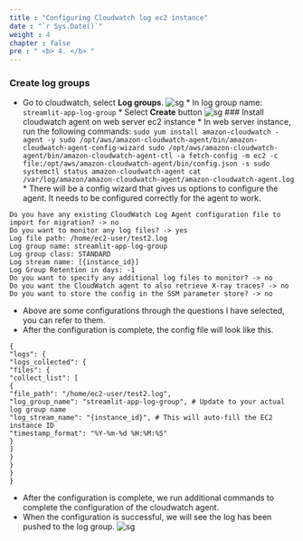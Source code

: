 ```yaml
---
title : "Configuring Cloudwatch log ec2 instance"
date : "`r Sys.Date()`"
weight : 4
chapter : false
pre : " <b> 4. </b> "
---
```

### Create log groups
* Go to cloudwatch, select **Log groups**.
![sg](/workshop-aws-card-clash-4/images/4.s3/4.1_.png) * In log group name: ```streamlit-app-log-group``` * Select **Create** button ![sg](/workshop-aws-card-clash-4/images/4.s3/4.2_.png) ### Install cloudwatch agent on web server ec2 instance * In web server instance, run the following commands: ``` sudo yum install amazon-cloudwatch -agent -y sudo /opt/aws/amazon-cloudwatch-agent/bin/amazon-cloudwatch-agent-config-wizard sudo /opt/aws/amazon-cloudwatch-agent/bin/amazon-cloudwatch-agent-ctl -a fetch-config -m ec2 -c file:/opt/aws/amazon-cloudwatch-agent/bin/config.json -s sudo systemctl status amazon-cloudwatch-agent cat /var/log/amazon/amazon-cloudwatch-agent/amazon-cloudwatch-agent.log ``` * There will be a config wizard that gives us options to configure the agent. It needs to be configured correctly for the agent to work.
``` On which OS are you planning to use the agent? -> Linux Are you using EC2 or On-Premises hosts? -> EC2 Which user are you planning to run the agent? -> root Do you want to turn on StatsD daemon? -> yes Which port do you want StatsD daemon to listen to? -> 8125 What is the collect interval for StatsD daemon? -> 10s What is the aggregation interval for metrics collected by StatsD daemon? -> 60s Do you want to monitor metrics from CollectD? -> no Do you want to monitor any host metrics? e.g. CPU, memory, etc. -> no
Do you have any existing CloudWatch Log Agent configuration file to import for migration? -> no
Do you want to monitor any log files? -> yes
Log file path: /home/ec2-user/test2.log
Log group name: streamlit-app-log-group
Log group class: STANDARD
Log stream name: [{instance_id}]
Log Group Retention in days: -1
Do you want to specify any additional log files to monitor? -> no
Do you want the CloudWatch agent to also retrieve X-ray traces? -> no
Do you want to store the config in the SSM parameter store? -> no
```
* Above are some configurations through the questions I have selected, you can refer to them.
* After the configuration is complete, the config file will look like this.
```
{
"logs": {
"logs_collected": {
"files": {
"collect_list": [
{
"file_path": "/home/ec2-user/test2.log",
"log_group_name": "streamlit-app-log-group", # Update to your actual log group name
"log_stream_name": "{instance_id}", # This will auto-fill the EC2 instance ID
"timestamp_format": "%Y-%m-%d %H:%M:%S"
}
]
}
}
}
}

```
* After the configuration is complete, we run additional commands to complete the configuration of the cloudwatch agent.
* When the configuration is successful, we will see the log has been pushed to the log group.
![sg](/workshop-aws-card-clash-4/images/4.s3/4.3_.png)
